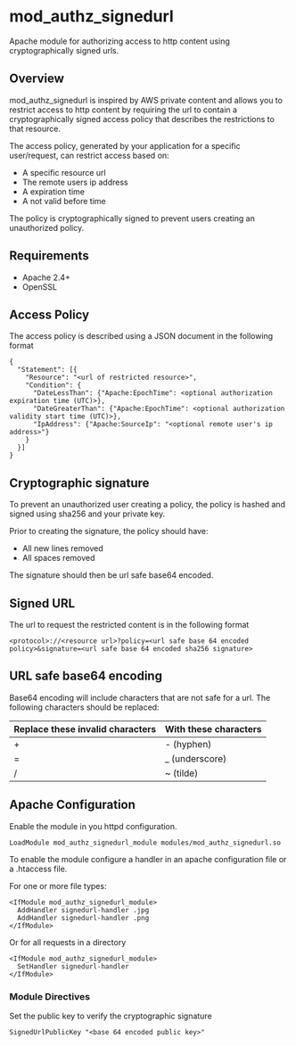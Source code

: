 # mod_authz_signedurl
Apache module for authorizing access to http content using cryptographically signed urls.

## Overview
mod_authz_signedurl is inspired by AWS private content and allows you to restrict access to http content by requiring the url to contain a cryptographically signed access policy that describes the restrictions to that resource.

The access policy, generated by your application for a specific user/request, can restrict access based on:
- A specific resource url
- The remote users ip address
- A expiration time
- A not valid before time

The policy is cryptographically signed to prevent users creating an unauthorized policy.

## Requirements
- Apache 2.4+
- OpenSSL

## Access Policy
The access policy is described using a JSON document in the following format
```
{
  "Statement": [{
    "Resource": "<url of restricted resource>",
    "Condition": {
      "DateLessThan": {"Apache:EpochTime": <optional authorization expiration time (UTC)>},
      "DateGreaterThan": {"Apache:EpochTime": <optional authorization validity start time (UTC)>},
      "IpAddress": {"Apache:SourceIp": "<optional remote user's ip address>"}
    }
  }]
}
```

## Cryptographic signature
To prevent an unauthorized user creating a policy, the policy is hashed and signed using sha256 and your private key.

Prior to creating the signature, the policy should have:
- All new lines removed
- All spaces removed

The signature should then be url safe base64 encoded.

## Signed URL
The url to request the restricted content is in the following format
```
<protocol>://<resource url>?policy=<url safe base 64 encoded policy>&signature=<url safe base 64 encoded sha256 signature>
```

## URL safe base64 encoding
Base64 encoding will include characters that are not safe for a url. The following characters should be replaced:

Replace these invalid characters | With these characters
-------------------------------- | ---------------------
+                                | - (hyphen)
=                                | _ (underscore)
/                                | ~ (tilde)

## Apache Configuration
Enable the module in you httpd configuration.
```
LoadModule mod_authz_signedurl_module modules/mod_authz_signedurl.so
```

To enable the module configure a handler in an apache configuration file or a .htaccess file. 

For one or more file types:
```
<IfModule mod_authz_signedurl_module>
  AddHandler signedurl-handler .jpg
  AddHandler signedurl-handler .png
</IfModule>
```

Or for all requests in a directory
```
<IfModule mod_authz_signedurl_module>
  SetHandler signedurl-handler
</IfModule>
```
 
### Module Directives
Set the public key to verify the cryptographic signature
```
SignedUrlPublicKey "<base 64 encoded public key>"
```